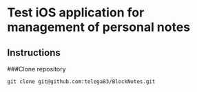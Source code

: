 # Test iOS application for management of personal notes

## Instructions
###Clone repository
```
git clone git@github.com:telega83/BlockNotes.git
```
